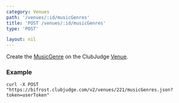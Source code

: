 ```yaml
---
category: Venues
path: '/venues/:id/musicGenres'
title: 'POST /venues/:id/musicGenres'
type: 'POST'

layout: nil
---
```


Create the [MusicGenre](#/music-genre-model) on the ClubJudge [Venue](#/venue-model).

### Example

```
curl -X POST "https://bifrost.clubjudge.com/v2/venues/221/musicGenres.json?token=userToken"
```

